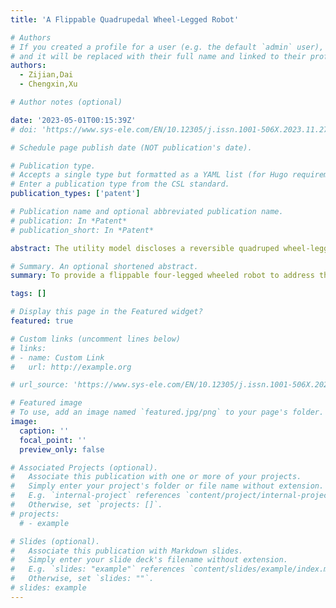 ```yaml
---
title: 'A Flippable Quadrupedal Wheel-Legged Robot'

# Authors
# If you created a profile for a user (e.g. the default `admin` user), write the username (folder name) here
# and it will be replaced with their full name and linked to their profile.
authors:
  - Zijian,Dai
  - Chengxin,Xu

# Author notes (optional)

date: '2023-05-01T00:15:39Z'
# doi: 'https://www.sys-ele.com/EN/10.12305/j.issn.1001-506X.2023.11.27'

# Schedule page publish date (NOT publication's date).

# Publication type.
# Accepts a single type but formatted as a YAML list (for Hugo requirements).
# Enter a publication type from the CSL standard.
publication_types: ['patent']

# Publication name and optional abbreviated publication name.
# publication: In *Patent*
# publication_short: In *Patent*

abstract: The utility model discloses a reversible quadruped wheel-legged robot, related to the technical field of wheel-legged robot equipment, including: a robot base, said robot base includes a bottom plate and a first side plate; the beneficial effect of this utility model is that: there are a robot base and wheel-leg assembly, when in use, through the operation of the first drive motor to drive the first left leg joints to turn, through the operation of the fourth drive motor to drive the fourth. The left leg joint is rotated by the first drive motor, and the fourth drive motor is rotated by the fourth drive motor, which drives the assembly to be adjusted four times, and it can be compatible with the foot state and also retains the complex adaptability of the traditional quadrupedal robot, which is also suitable for field exploration, and the overall reversible quadruped wheel-legged robot can be realized through the operation of the four wheel-legged assemblies, which is more flexible, and it can be adapted to a variety of application scenarios such as topographical surveys, industrial inspections, material handling, and planetary exploration to meet the needs of the use of the robot. It can be used in various application scenarios such as terrain survey, industrial inspection, material handling, planetary exploration, etc, to meet the needs of use.

# Summary. An optional shortened abstract.
summary: To provide a flippable four-legged wheeled robot to address the ability of the special capabilities (in particular speed) of the legged robotic system to extend beyond its natural world, as proposed in the background technology above, which is critical for any task that requires skills to move quickly and long distances in challenging environments.

tags: []

# Display this page in the Featured widget?
featured: true

# Custom links (uncomment lines below)
# links:
# - name: Custom Link
#   url: http://example.org

# url_source: 'https://www.sys-ele.com/EN/10.12305/j.issn.1001-506X.2023.11.27'

# Featured image
# To use, add an image named `featured.jpg/png` to your page's folder.
image:
  caption: ''
  focal_point: ''
  preview_only: false

# Associated Projects (optional).
#   Associate this publication with one or more of your projects.
#   Simply enter your project's folder or file name without extension.
#   E.g. `internal-project` references `content/project/internal-project/index.md`.
#   Otherwise, set `projects: []`.
# projects:
  # - example

# Slides (optional).
#   Associate this publication with Markdown slides.
#   Simply enter your slide deck's filename without extension.
#   E.g. `slides: "example"` references `content/slides/example/index.md`.
#   Otherwise, set `slides: ""`.
# slides: example
---
```

